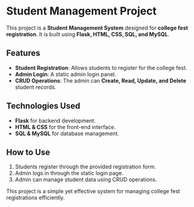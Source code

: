 # Student Management Project

This project is a **Student Management System** designed for **college fest registration**. It is built using **Flask, HTML, CSS, SQL, and MySQL**.

## Features
- **Student Registration**: Allows students to register for the college fest.
- **Admin Login**: A static admin login panel.
- **CRUD Operations**: The admin can **Create, Read, Update, and Delete** student records.

## Technologies Used
- **Flask** for backend development.
- **HTML & CSS** for the front-end interface.
- **SQL & MySQL** for database management.

## How to Use
1. Students register through the provided registration form.
2. Admin logs in through the static login page.
3. Admin can manage student data using CRUD operations.

This project is a simple yet effective system for managing college fest registrations efficiently.

